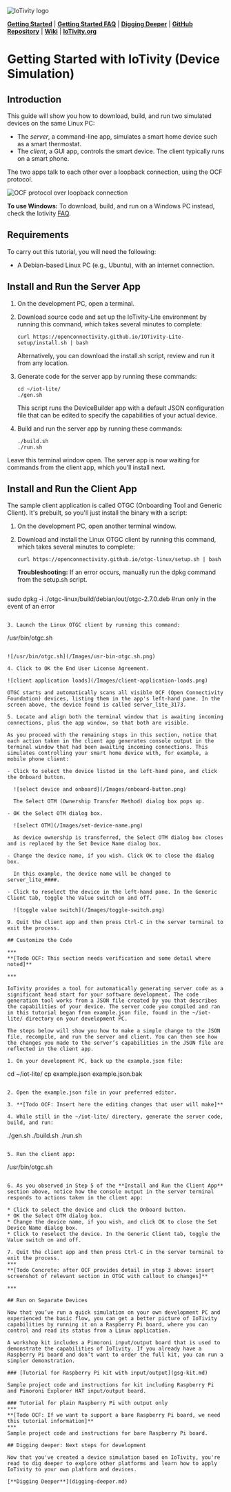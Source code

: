 ![IoTivity logo](/Images/IoTivity-logo.png)

[**Getting Started**](index.md)   |   [**Getting Started FAQ**](getting-started-faq.md)   |   [**Digging Deeper**](digging-deeper.md)   |   [**GitHub Repository**](https://github.com/iotivity/iotivity-lite)   |   [**Wiki**](https://wiki.iotivity.org/start)   |   [**IoTivity.org**](https://iotivity.org)

# Getting Started with IoTivity (Device Simulation)

## Introduction

This guide will show you how to download, build, and run two simulated devices on the same Linux PC:

- The *server*, a command-line app, simulates a smart home device such as a smart thermostat.
- The *client*, a GUI app, controls the smart device. The client typically runs on a smart phone.

The two apps talk to each other over a loopback connection, using the OCF protocol. 

![OCF protocol over loopback connection](/Images/ocfprotocol-loopback-connection.png)

**To use Windows:** To download, build, and run on a Windows PC instead, check the Iotivity [FAQ](https://wiki.iotivity.org/getting_started_troubleshooting_and_faq).

## Requirements

To carry out this tutorial, you will need the following:

- A Debian-based Linux PC (e.g., Ubuntu), with an internet connection.

## Install and Run the Server App

1. On the development PC, open a terminal.

2. Download source code and set up the IoTivity-Lite environment by running this command, which takes several minutes to complete:

   ```
   curl https://openconnectivity.github.io/IOTivity-Lite-setup/install.sh | bash 
   ```

   Alternatively, you can download the install.sh script, review and run it from any location. 

3. Generate code for the server app by running these commands:

   ```
   cd ~/iot-lite/
   ./gen.sh
   ```

   This script runs the DeviceBuilder app with a default JSON configuration file that can be edited to specify the capabilities of your actual device.

4. Build and run the server app by running these commands:

   ```
   ./build.sh
   ./run.sh
   ```

Leave this terminal window open. The server app is now waiting for commands from the client app, which you’ll install next.

## Install and Run the Client App

The sample client application is called OTGC (Onboarding Tool and Generic Client). It's prebuilt, so you'll just install the binary with a script:

1. On the development PC, open another terminal window.

2. Download and install the Linux OTGC client by running this command, which takes several minutes to complete:

   ```
   curl https://openconnectivity.github.io/otgc-linux/setup.sh | bash
   ```

   **Troubleshooting:** If an error occurs, manually run the dpkg command from the setup.sh script.

   ```
sudo dpkg -i ./otgc-linux/build/debian/out/otgc-2.7.0.deb #run only in the event of an error
   ```
   
3. Launch the Linux OTGC client by running this command:

   ```
   /usr/bin/otgc.sh
   ```

   ![/usr/bin/otgc.sh](/Images/usr-bin-otgc.sh.png)

4. Click to OK the End User License Agreement.

   ![client application loads](/Images/client-application-loads.png)

   OTGC starts and automatically scans all visible OCF (Open Connectivity Foundation) devices, listing them in the app's left-hand pane. In the screen above, the device found is called server_lite_3173.

5. Locate and align both the terminal window that is awaiting incoming connections, plus the app window, so that both are visible. 

   As you proceed with the remaining steps in this section, notice that each action taken in the client app generates console output in the terminal window that had been awaiting incoming connections. This simulates controlling your smart home device with, for example, a mobile phone client:

   - Click to select the device listed in the left-hand pane, and click the Onboard button.

     ![select device and onboard](/Images/onboard-button.png)

     The Select OTM (Ownership Transfer Method) dialog box pops up.

   - OK the Select OTM dialog box.

     ![select OTM](/Images/set-device-name.png)

     As device ownership is transferred, the Select OTM dialog box closes and is replaced by the Set Device Name dialog box.

   - Change the device name, if you wish. Click OK to close the dialog box.

     In this example, the device name will be changed to server_lite_####.

   - Click to reselect the device in the left-hand pane. In the Generic Client tab, toggle the Value switch on and off. 

     ![toggle value switch](/Images/toggle-switch.png)

9. Quit the client app and then press Ctrl-C in the server terminal to exit the process.

## Customize the Code

***
**[Todo OCF: This section needs verification and some detail where noted]**

***

IoTivity provides a tool for automatically generating server code as a significant head start for your software development. The code generation tool works from a JSON file created by you that describes the capabilities of your device. The server code you compiled and ran in this tutorial began from example.json file, found in the ~/iot-lite/ directory on your development PC.

The steps below will show you how to make a simple change to the JSON file, recompile, and run the server and client. You can then see how the changes you made to the server’s capabilities in the JSON file are reflected in the client app. 

1. On your development PC, back up the example.json file:

   ```
   cd ~/iot-lite/
   cp example.json example.json.bak
   ```

2. Open the example.json file in your preferred editor. 

3. **[Todo OCF: Insert here the editing changes that user will make]**

4. While still in the ~/iot-lite/ directory, generate the server code, build, and run:

   ```
   ./gen.sh
   ./build.sh
   ./run.sh
   ```

5. Run the client app:

   ```
   /usr/bin/otgc.sh
   ```

6. As you observed in Step 5 of the **Install and Run the Client App** section above, notice how the console output in the server terminal responds to actions taken in the client app:

   * Click to select the device and click the Onboard button.
   * OK the Select OTM dialog box.
   * Change the device name, if you wish, and click OK to close the Set Device Name dialog box.
   * Click to reselect the device. In the Generic Client tab, toggle the Value switch on and off.

7. Quit the client app and then press Ctrl-C in the server terminal to exit the process.
***
**[Todo Concrete: after OCF provides detail in step 3 above: insert screenshot of relevant section in OTGC with callout to changes]**

***

## Run on Separate Devices

Now that you’ve run a quick simulation on your own development PC and experienced the basic flow, you can get a better picture of IoTivity capabilities by running it on a Raspberry Pi board, where you can control and read its status from a Linux application. 

A workshop kit includes a Pimoroni input/output board that is used to demonstrate the capabilities of IoTivity. If you already have a Raspberry Pi board and don’t want to order the full kit, you can run a simpler demonstration.

### [Tutorial for Raspberry Pi kit with input/output](gsg-kit.md)

Sample project code and instructions for kit including Raspberry Pi and Pimoroni Explorer HAT input/output board.

### Tutorial for plain Raspberry Pi with output only
***
   **[Todo OCF: If we want to support a bare Raspberry Pi board, we need this tutorial information]**
***
Sample project code and instructions for bare Raspberry Pi board.

## Digging deeper: Next steps for development

Now that you've created a device simulation based on IoTivity, you're read to dig deeper to explore other platforms and learn how to apply IoTivity to your own platform and devices.

[**Digging Deeper**](digging-deeper.md)